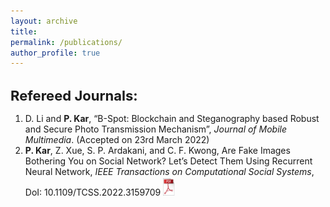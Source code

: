 ```yaml
---
layout: archive
title: 
permalink: /publications/
author_profile: true
---
```

<h1 style="font-size:22px">Refereed Journals:</h1>
<ol>
  <li>D. Li and <b>P. Kar</b>, “B-Spot: Blockchain and Steganography based Robust and Secure Photo Transmission Mechanism”, <i>Journal of Mobile Multimedia</i>. (Accepted on 23rd March 2022)</li>
  <li><b>P. Kar</b>, Z. Xue, S. P. Ardakani, and C. F. Kwong, Are Fake Images Bothering You on Social Network? Let’s Detect Them Using Recurrent Neural Network, <i>IEEE Transactions on Computational Social Systems</i>, DoI: 10.1109/TCSS.2022.3159709 <a href="https://www.qries.com/"><img src="images/R-C.png" width="20" height="30"></a></li>
</ol>
  
